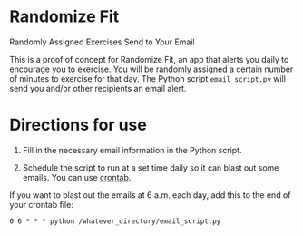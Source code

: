 # Randomize Fit

Randomly Assigned Exercises Send to Your Email

This is a proof of concept for Randomize Fit, an app that alerts you daily to encourage you to exercise. You will be randomly assigned a certain number of minutes to exercise for that day. The Python script `email_script.py` will send you and/or other recipients an email alert.

# Directions for use

1. Fill in the necessary email information in the Python script.

2. Schedule the script to run at a set time daily so it can blast out some emails. You can use [crontab](https://docs.oracle.com/cd/E23824_01/html/821-1451/sysrescron-24589.html).

If you want to blast out the emails at 6 a.m. each day, add this to the end of your crontab file:

```
0 6 * * * python /whatever_directory/email_script.py
```
